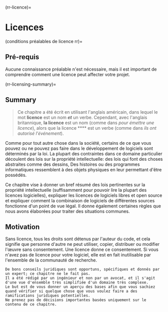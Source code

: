 (rr-licence)=
# Licences

(conditions préalables de licence rr)=
## Pré-requis

Aucune connaissance préalable n'est nécessaire, mais il est important de comprendre comment une licence peut affecter votre projet.

(rr-licensing-summary)=
## Summary

> Ce chapitre a été écrit en utilisant l'anglais américain, dans lequel le mot **licence** est un nom **_et_** un verbe. Cependant, avec l'anglais britannique, **la licence** est un nom (comme dans _pour émettre une licence_), alors que la licence **** est un verbe (comme dans _ils ont autorisé l'événement_).

Comme pour tout autre chose dans la société, certains de ce que vous pouvez ou ne pouvez pas faire dans le développement de logiciels sont déterminés par la loi. La plupart des contraintes dans ce domaine particulier découlent des lois sur la propriété intellectuelle: des lois qui font des choses abstraites comme des dessins, Des histoires ou des programmes informatiques ressemblent à des objets physiques en leur permettant d'être possédés.

Ce chapitre vise à donner un bref résumé des lois pertinentes sur la propriété intellectuelle (suffisamment pour pouvoir lire la plupart des licences logicielles), expliquer les licences de logiciels libres et open source et expliquer comment la combinaison de logiciels de différentes sources fonctionne d'un point de vue légal. Il donne également certaines règles que nous avons élaborées pour traiter des situations communes.

## Motivation

Sans licence, tous les droits sont détenus par l'auteur du code, et cela signifie que personne d'autre ne peut utiliser, copier, distribuer ou modifier l'œuvre sans consentement. Une licence donne ce consentement. Si vous n'avez pas de licence pour votre logiciel, elle est en fait inutilisable par l'ensemble de la communauté de recherche.

```{Attention}
De bons conseils juridiques sont opportuns, spécifiques et donnés par un expert; ce chapitre ne le fait pas.
Il a été rédigé par un ingénieur et non par un avocat, et il s'agit d'une vue d'ensemble très simplifiée d'un domaine très complexe.
Le but est de vous donner un aperçu des bases afin que vous sachiez quand vérifier si quelque chose que vous voulez faire a des ramifications juridiques potentielles.
Ne prenez pas de décisions importantes basées uniquement sur le contenu de ce chapitre.
```
